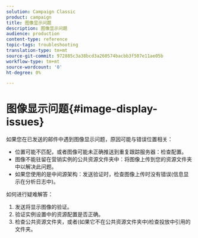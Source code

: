 ```yaml
---
solution: Campaign Classic
product: campaign
title: 图像显示问题
description: 图像显示问题
audience: production
content-type: reference
topic-tags: troubleshooting
translation-type: tm+mt
source-git-commit: 972885c3a38bcd3a260574bacbb3f507e11ae05b
workflow-type: tm+mt
source-wordcount: '0'
ht-degree: 0%

---
```



# 图像显示问题{#image-display-issues}

如果您在已发送的邮件中遇到图像显示问题，原因可能与错误位置相关：

* 位置可能不匹配，或者图像可能未正确推送到重复跟踪服务器：检查配置。
* 图像不能驻留在营销实例的公共资源文件夹中：将图像上传到您的资源文件夹中以解决此问题。
* 如果您使用的是中间源架构：发送验证时，检查图像上传时没有错误(信息显示在分析日志中)。

如何进行疑难解答：

1. 发送将显示图像的验证。
1. 验证实例设置中的资源配置是否正确。
1. 检查公共资源文件夹，或者(如果它不在公共资源文件夹中)检查投放中引用的文件夹。

